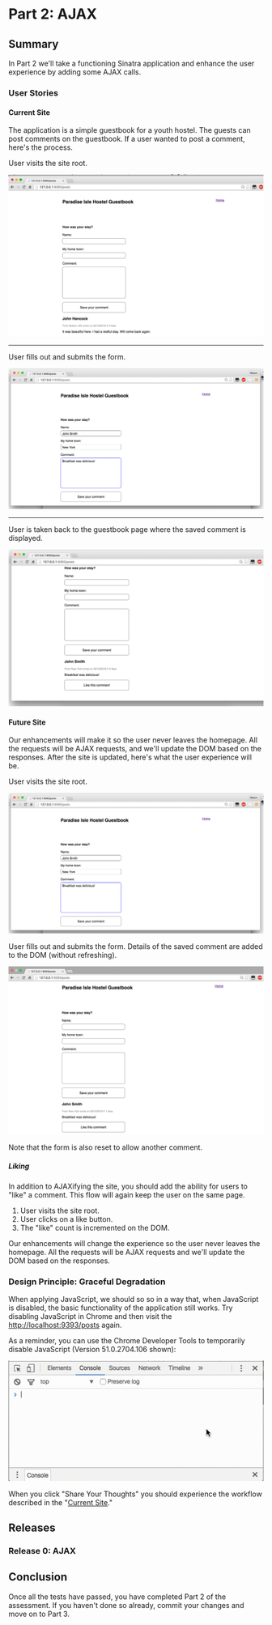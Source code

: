 # Part 2:  AJAX

## Summary
In Part 2 we'll take a functioning Sinatra application and enhance the user
experience by adding some AJAX calls.

### User Stories

<a name="current_site">

#### Current Site

The application is a simple guestbook for a youth hostel.  The guests can post comments on the guestbook.  If a user wanted to post a comment, here's the process.

User visits the site root.

![](walkthrough/1-start.png)  

***  


User fills out and submits the form.

![](walkthrough/2-populatedform.png)  

***  


User is taken back to the guestbook page where the saved comment is displayed.

![](walkthrough/3-submittedform.png)

#### Future Site

Our enhancements will make it so the user never leaves the homepage.  All the requests will be AJAX requests, and we'll update the DOM based on the responses.  After the site is updated, here's what the user experience will be.

User visits the site root.

![](walkthrough/2-populatedform.png)

User fills out and submits the form. Details of the saved comment are added to the DOM (without refreshing).

![](walkthrough/4-liked.png)

Note that the form is also reset to allow another comment.

##### Liking
In addition to AJAXifying the site, you should add the ability for users to "like" a comment. This flow will again keep the user on the same page.

1. User visits the site root.
1. User clicks on a like button.
1. The "like" count is incremented on the DOM.

Our enhancements will change the experience so the user never
leaves the homepage.  All the requests will be AJAX requests and we'll update
the DOM based on the responses.

### Design Principle: Graceful Degradation

When applying JavaScript, we should so so in a way that, when JavaScript is
disabled, the basic functionality of the application still works. Try disabling
JavaScript in Chrome and then visit the [http://localhost:9393/posts](http://localhost:9393/posts) again.

As a reminder, you can use the Chrome Developer Tools to temporarily disable JavaScript (Version 51.0.2704.106 shown):

![](readme-assets/disable-javascript.gif)


When you click "Share Your Thoughts" you should experience the workflow
described in the "[Current Site](#current_site)."

## Releases

### Release 0: AJAX

## Conclusion
Once all the tests have passed, you have completed Part 2 of the assessment. If you haven't done so already, commit your changes and move on to Part 3.
